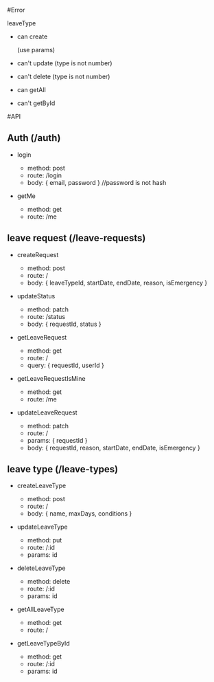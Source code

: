 #Error

leaveType
- can create 

    (use params)
- can't update (type is not number)
- can't delete (type is not number)
- can getAll
- can't getById

#API
## Auth (/auth)
- login
    - method: post
    - route: /login
    - body: { email, password } //password is not hash

- getMe
    - method: get
    - route: /me

## leave request (/leave-requests)
- createRequest 
    - method: post
    - route: /
    - body: { leaveTypeId, startDate, endDate, reason, isEmergency }

- updateStatus 
    - method: patch
    - route: /status
    - body: { requestId, status }

- getLeaveRequest
    - method: get
    - route: /
    - query: { requestId, userId }

- getLeaveRequestIsMine
    - method: get
    - route: /me

- updateLeaveRequest
    - method: patch
    - route: /
    - params: { requestId }
    - body: { requestId, reason, startDate, endDate, isEmergency }

## leave type (/leave-types)
- createLeaveType
    - method: post
    - route: /
    - body: { name, maxDays, conditions }

- updateLeaveType 
    - method: put
    - route: /:id
    - params: id

- deleteLeaveType 
    - method: delete
    - route: /:id
    - params: id

- getAllLeaveType
    - method: get
    - route: /

- getLeaveTypeById 
    - method: get
    - route: /:id
    - params: id  